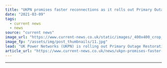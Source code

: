 ```yaml
---
title: "UKPN promises faster reconnections as it rolls out Primary Outage Restoration Tool software"
date: "2021-03-09"
tags: 
  - current news
  - news
source: "current news"
image_url: "https://www.current-news.co.uk/static/images/_400x400_crop_center-center/New-frontiers-in-self-healing-power-networks-to-boost-network-reliability-image-UKPN.jpg"
image_fp: "/assets/img/post_thumbnails/11.jpg"
lead: "​UK Power Networks (UKPN) is rolling out Primary Outage Restoration Tool (PORT) software capable of reconnecting supplies faster following an Extra High Voltage (EHV) fault."
article_url: "https://www.current-news.co.uk/news/ukpn-promises-faster-reconnections-as-it-rolls-out-primary-outage-restoration-tool-software?utm_source=rss-feeds&utm_medium=rss&utm_campaign=rss"
---
```


---
